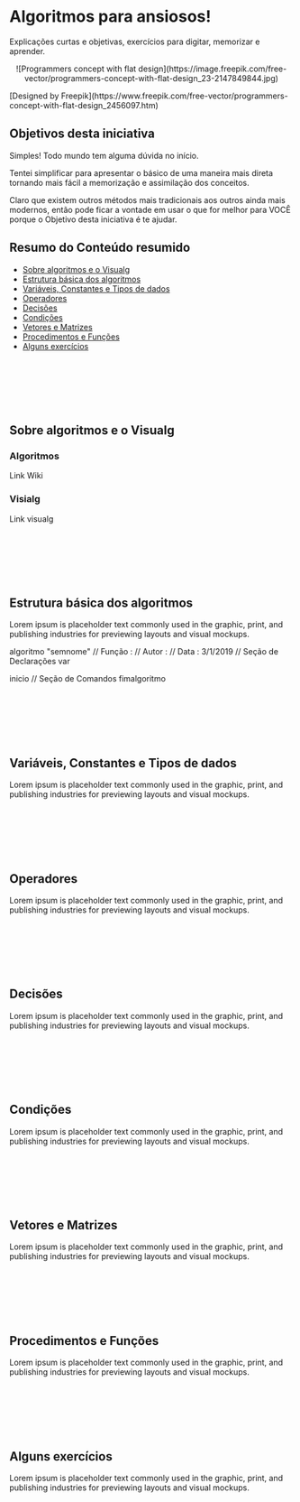 # Algoritmos para ansiosos!
Explicações curtas e objetivas, exercícios para digitar, memorizar e aprender.

<p align="center">
![Programmers concept with flat design](https://image.freepik.com/free-vector/programmers-concept-with-flat-design_23-2147849844.jpg)
</p>
[Designed by Freepik](https://www.freepik.com/free-vector/programmers-concept-with-flat-design_2456097.htm)




## Objetivos desta iniciativa
Simples! Todo mundo tem alguma dúvida no início.

Tentei simplificar para apresentar o básico de uma maneira mais direta tornando mais fácil a memorização e assimilação dos conceitos. 

Claro que existem outros métodos mais tradicionais aos outros ainda mais modernos, então pode ficar a vontade em usar o que for melhor para VOCÊ porque o Objetivo desta iniciativa é te ajudar.

## Resumo do Conteúdo resumido
* [Sobre algoritmos e o Visualg](#sobre-algoritmos-e-o-Visualg)
* [Estrutura básica dos algoritmos](#estrutura-básica-dos-algoritmos)
* [Variáveis, Constantes e Tipos de dados](#variáveis-constantes-e-tipos-de-dados)
* [Operadores](#operadores)
* [Decisões](#decisões)
* [Condições](#condições)
* [Vetores e Matrizes](#vetores-e-matrizes)
* [Procedimentos e Funções](#procedimentos-e-funções)
* [Alguns exercícios](#alguns-exercÍcios)

<br />
<br />
<br />
<br />
<br />

## Sobre algoritmos e o Visualg
### Algoritmos
Link Wiki
### Visialg
Link visualg

<br />
<br />
<br />
<br />
<br />

## Estrutura básica dos algoritmos
Lorem ipsum is placeholder text commonly used in the graphic, print, and publishing industries for previewing layouts and visual mockups.

algoritmo "semnome"
// Função :
// Autor :
// Data : 3/1/2019
// Seção de Declarações 
var

inicio
// Seção de Comandos 
fimalgoritmo

<br />
<br />
<br />
<br />
<br />

## Variáveis, Constantes e Tipos de dados
Lorem ipsum is placeholder text commonly used in the graphic, print, and publishing industries for previewing layouts and visual mockups.

<br />
<br />
<br />
<br />
<br />

## Operadores
Lorem ipsum is placeholder text commonly used in the graphic, print, and publishing industries for previewing layouts and visual mockups.

<br />
<br />
<br />
<br />
<br />

## Decisões
Lorem ipsum is placeholder text commonly used in the graphic, print, and publishing industries for previewing layouts and visual mockups.

<br />
<br />
<br />
<br />
<br />

## Condições
Lorem ipsum is placeholder text commonly used in the graphic, print, and publishing industries for previewing layouts and visual mockups.

<br />
<br />
<br />
<br />
<br />

## Vetores e Matrizes
Lorem ipsum is placeholder text commonly used in the graphic, print, and publishing industries for previewing layouts and visual mockups.

<br />
<br />
<br />
<br />
<br />

## Procedimentos e Funções
Lorem ipsum is placeholder text commonly used in the graphic, print, and publishing industries for previewing layouts and visual mockups.

<br />
<br />
<br />
<br />
<br />

## Alguns exercícios
Lorem ipsum is placeholder text commonly used in the graphic, print, and publishing industries for previewing layouts and visual mockups.

<br />
<br />
<br />
<br />
<br />
